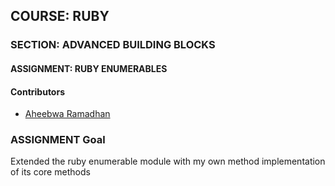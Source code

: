 ## COURSE: RUBY
### SECTION: ADVANCED BUILDING BLOCKS
#### ASSIGNMENT: RUBY ENUMERABLES

#### Contributors
* [Aheebwa Ramadhan](https://github.com/raheebwa)


### ASSIGNMENT Goal
Extended the ruby enumerable module with my own method implementation of its core methods

